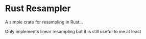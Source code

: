 # Rust Resampler

A simple crate for resampling in Rust...

Only implements linear resampling but it is still useful to me at least